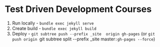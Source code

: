 # Test Driven Development Courses

1. Run locally - `bundle exec jekyll serve`
1. Create build - `bundle exec jekyll build`
1. Deploy - `git subtree push --prefix _site  origin gh-pages` (or `git push origin `git subtree split --prefix _site master`:gh-pages --force`)
